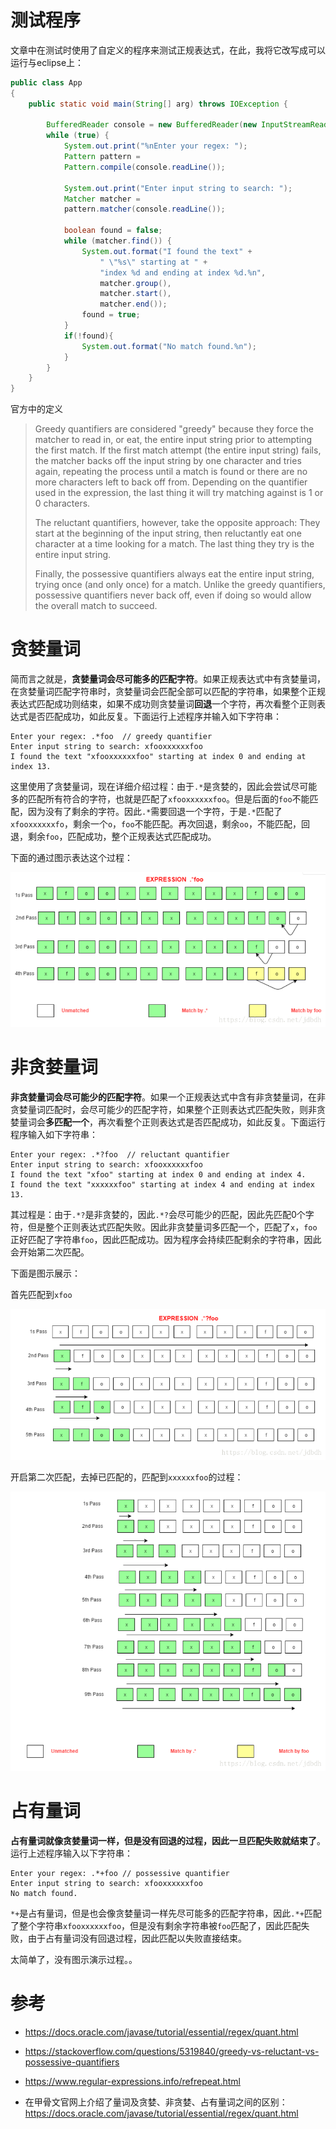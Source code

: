 # 测试程序
文章中在测试时使用了自定义的程序来测试正规表达式，在此，我将它改写成可以运行与eclipse上：
```java
public class App 
{
	public static void main(String[] arg) throws IOException {

        BufferedReader console = new BufferedReader(new InputStreamReader(System.in, "utf-8"));
        while (true) {
        	System.out.print("%nEnter your regex: ");
            Pattern pattern = 
            Pattern.compile(console.readLine());
     
            System.out.print("Enter input string to search: ");
            Matcher matcher = 
            pattern.matcher(console.readLine());
     
            boolean found = false;
            while (matcher.find()) {
                System.out.format("I found the text" +
                    " \"%s\" starting at " +
                    "index %d and ending at index %d.%n",
                    matcher.group(),
                    matcher.start(),
                    matcher.end());
                found = true;
            }
            if(!found){
                System.out.format("No match found.%n");
            }
        }
    }
}
```
官方中的定义

> Greedy quantifiers are considered "greedy" because they force the matcher to read in, or eat, the entire input string prior to attempting the first match. If the first match attempt (the entire input string) fails, the matcher backs off the input string by one character and tries again, repeating the process until a match is found or there are no more characters left to back off from. Depending on the quantifier used in the expression, the last thing it will try matching against is 1 or 0 characters.
>
> The reluctant quantifiers, however, take the opposite approach: They start at the beginning of the input string, then reluctantly eat one character at a time looking for a match. The last thing they try is the entire input string.
>
> Finally, the possessive quantifiers always eat the entire input string, trying once (and only once) for a match. Unlike the greedy quantifiers, possessive quantifiers never back off, even if doing so would allow the overall match to succeed.

# 贪婪量词

简而言之就是，**贪婪量词会尽可能多的匹配字符**。如果正规表达式中有贪婪量词，在贪婪量词匹配字符串时，贪婪量词会匹配全部可以匹配的字符串，如果整个正规表达式匹配成功则结束，如果不成功则贪婪量词**回退**一个字符，再次看整个正则表达式是否匹配成功，如此反复。下面运行上述程序并输入如下字符串：

```plain
Enter your regex: .*foo  // greedy quantifier
Enter input string to search: xfooxxxxxxfoo
I found the text "xfooxxxxxxfoo" starting at index 0 and ending at index 13.
```


这里使用了贪婪量词，现在详细介绍过程：由于`.*`是贪婪的，因此会尝试尽可能多的匹配所有符合的字符，也就是匹配了`xfooxxxxxxfoo`。但是后面的`foo`不能匹配，因为没有了剩余的字符。因此`.*`需要回退一个字符，于是`.*`匹配了`xfooxxxxxxfo`，剩余一个`o`，`foo`不能匹配。再次回退，剩余`oo`，不能匹配，回退，剩余`foo`，匹配成功，整个正规表达式匹配成功。

下面的通过图示表达这个过程：

![img](.正规表达式之贪婪、非贪婪、占有量词/20180913214926195.png)

# 非贪婪量词

**非贪婪量词会尽可能少的匹配字符**。如果一个正规表达式中含有非贪婪量词，在非贪婪量词匹配时，会尽可能少的匹配字符，如果整个正则表达式匹配失败，则非贪婪量词会**多匹配一个**，再次看整个正则表达式是否匹配成功，如此反复。下面运行程序输入如下字符串：

```plain
Enter your regex: .*?foo  // reluctant quantifier
Enter input string to search: xfooxxxxxxfoo
I found the text "xfoo" starting at index 0 and ending at index 4.
I found the text "xxxxxxfoo" starting at index 4 and ending at index 13.
```


其过程是：由于`.*?`是非贪婪的，因此`.*?`会尽可能少的匹配，因此先匹配0个字符，但是整个正则表达式匹配失败。因此非贪婪量词多匹配一个，匹配了`x`，`foo`正好匹配了字符串`foo`，因此匹配成功。因为程序会持续匹配剩余的字符串，因此会开始第二次匹配。

下面是图示展示：

首先匹配到`xfoo`

![img](.正规表达式之贪婪、非贪婪、占有量词/20180913220128117.png)

开启第二次匹配，去掉已匹配的，匹配到`xxxxxxfoo`的过程：

![img](.正规表达式之贪婪、非贪婪、占有量词/20180913220313655.png)

# 占有量词

**占有量词就像贪婪量词一样，但是没有回退的过程，因此一旦匹配失败就结束了**。运行上述程序输入以下字符串：

```
Enter your regex: .*+foo // possessive quantifier
Enter input string to search: xfooxxxxxxfoo
No match found.
```

`*+`是占有量词，但是也会像贪婪量词一样先尽可能多的匹配字符串，因此`.*+`匹配了整个字符串`xfooxxxxxxfoo`，但是没有剩余字符串被`foo`匹配了，因此匹配失败，由于占有量词没有回退过程，因此匹配以失败直接结束。

太简单了，没有图示演示过程。。

 

# 参考

* https://docs.oracle.com/javase/tutorial/essential/regex/quant.html

* https://stackoverflow.com/questions/5319840/greedy-vs-reluctant-vs-possessive-quantifiers

* https://www.regular-expressions.info/refrepeat.html

* 在甲骨文官网上介绍了量词及贪婪、非贪婪、占有量词之间的区别：https://docs.oracle.com/javase/tutorial/essential/regex/quant.html

 
